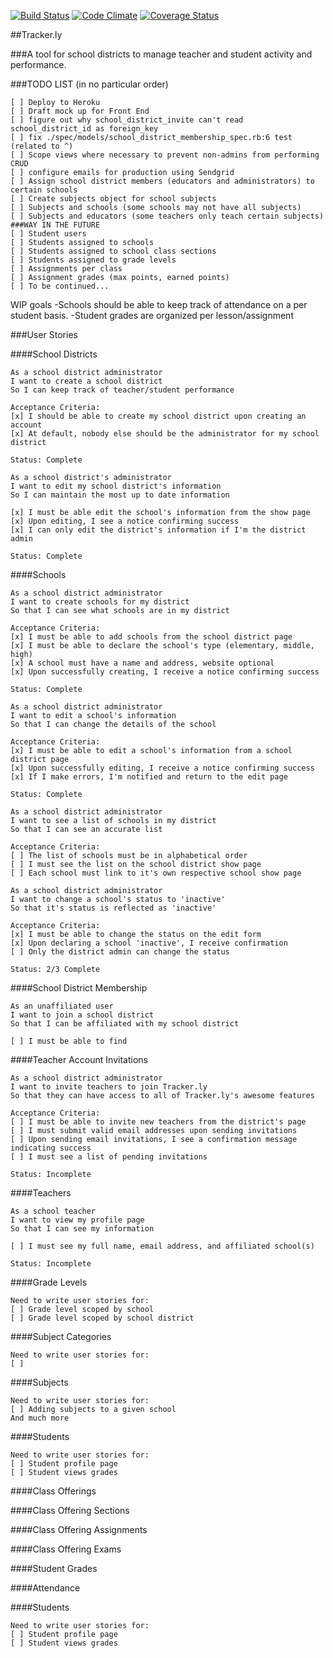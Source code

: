 [![Build Status](https://travis-ci.org/swatkns785/trackerly.svg?branch=master)](https://travis-ci.org/swatkns785/trackerly) [![Code Climate](https://codeclimate.com/github/swatkns785/trackerly.png)](https://codeclimate.com/github/swatkns785/trackerly) [![Coverage Status](https://coveralls.io/repos/swatkns785/trackerly/badge.png)](https://coveralls.io/r/swatkns785/trackerly)

##Tracker.ly

###A tool for school districts to manage teacher and student activity and performance.

###TODO LIST (in no particular order)
```
[ ] Deploy to Heroku
[ ] Draft mock up for Front End
[ ] figure out why school_district_invite can't read school_district_id as foreign_key
[ ] fix ./spec/models/school_district_membership_spec.rb:6 test (related to ^)
[ ] Scope views where necessary to prevent non-admins from performing CRUD
[ ] configure emails for production using Sendgrid
[ ] Assign school district members (educators and administrators) to certain schools
[ ] Create subjects object for school subjects
[ ] Subjects and schools (some schools may not have all subjects)
[ ] Subjects and educators (some teachers only teach certain subjects)
###WAY IN THE FUTURE
[ ] Student users
[ ] Students assigned to schools
[ ] Students assigned to school class sections
[ ] Students assigned to grade levels
[ ] Assignments per class
[ ] Assignment grades (max points, earned points)
[ ] To be continued...
```

WIP goals
-Schools should be able to keep track of attendance on a per student basis.
-Student grades are organized per lesson/assignment

###User Stories

####School Districts
```
As a school district administrator
I want to create a school district
So I can keep track of teacher/student performance

Acceptance Criteria:
[x] I should be able to create my school district upon creating an account
[x] At default, nobody else should be the administrator for my school district

Status: Complete
```
```
As a school district's administrator
I want to edit my school district's information
So I can maintain the most up to date information

[x] I must be able edit the school's information from the show page
[x] Upon editing, I see a notice confirming success
[x] I can only edit the district's information if I'm the district admin

Status: Complete
```

####Schools
```
As a school district administrator
I want to create schools for my district
So that I can see what schools are in my district

Acceptance Criteria:
[x] I must be able to add schools from the school district page
[x] I must be able to declare the school's type (elementary, middle, high)
[x] A school must have a name and address, website optional
[x] Upon successfully creating, I receive a notice confirming success

Status: Complete
```
```
As a school district administrator
I want to edit a school's information
So that I can change the details of the school

Acceptance Criteria:
[x] I must be able to edit a school's information from a school district page
[x] Upon successfully editing, I receive a notice confirming success
[x] If I make errors, I'm notified and return to the edit page

Status: Complete
```
```
As a school district administrator
I want to see a list of schools in my district
So that I can see an accurate list

Acceptance Criteria:
[ ] The list of schools must be in alphabetical order
[ ] I must see the list on the school district show page
[ ] Each school must link to it's own respective school show page
```
```
As a school district administrator
I want to change a school's status to 'inactive'
So that it's status is reflected as 'inactive'

Acceptance Criteria:
[x] I must be able to change the status on the edit form
[x] Upon declaring a school 'inactive', I receive confirmation
[ ] Only the district admin can change the status

Status: 2/3 Complete
```
####School District Membership
```
As an unaffiliated user
I want to join a school district
So that I can be affiliated with my school district

[ ] I must be able to find
```

####Teacher Account Invitations
```
As a school district administrator
I want to invite teachers to join Tracker.ly
So that they can have access to all of Tracker.ly's awesome features

Acceptance Criteria:
[ ] I must be able to invite new teachers from the district's page
[ ] I must submit valid email addresses upon sending invitations
[ ] Upon sending email invitations, I see a confirmation message indicating success
[ ] I must see a list of pending invitations

Status: Incomplete
```

####Teachers
```
As a school teacher
I want to view my profile page
So that I can see my information

[ ] I must see my full name, email address, and affiliated school(s)

Status: Incomplete
```

####Grade Levels
```
Need to write user stories for:
[ ] Grade level scoped by school
[ ] Grade level scoped by school district
```

####Subject Categories
```
Need to write user stories for:
[ ]
```

####Subjects
```
Need to write user stories for:
[ ] Adding subjects to a given school
And much more
```
####Students
```
Need to write user stories for:
[ ] Student profile page
[ ] Student views grades

```
####Class Offerings

####Class Offering Sections

####Class Offering Assignments

####Class Offering Exams

####Student Grades

####Attendance

####Students
```
Need to write user stories for:
[ ] Student profile page
[ ] Student views grades

```
